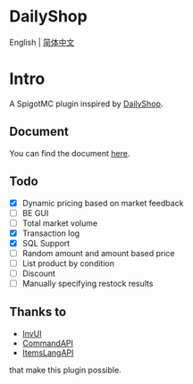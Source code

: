 # DailyShop

English | [简体中文](README_ZH_CN.md)

# Intro

A SpigotMC plugin inspired by [DailyShop](https://github.com/divios/DailyShop).

## Document

You can find the document [here](https://docs.encmys.cn/s/ykdz-plugin-docs).

## Todo

- [x] Dynamic pricing based on market feedback
- [ ] BE GUI
- [ ] Total market volume
- [x] Transaction log
- [x] SQL Support
- [ ] Random amount and amount based price
- [ ] List product by condition
- [ ] Discount
- [ ] Manually specifying restock results

## Thanks to

- [InvUI](https://github.com/NichtStudioCode/InvUI)
- [CommandAPI](https://github.com/JorelAli/CommandAPI)
- [ItemsLangAPI](https://github.com/Rubix327/ItemsLangAPI)

that make this plugin possible.